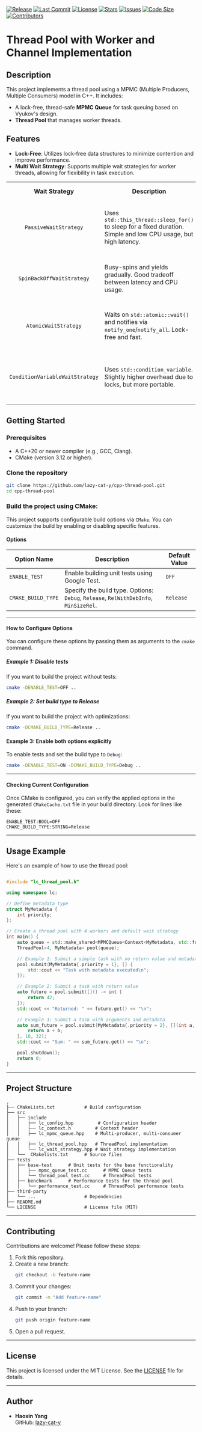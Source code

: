 [![Release](https://img.shields.io/badge/Release-v1.0.0-blueviolet?style=flat-square)](https://github.com/lazy-cat-y/cpp-thread-pool/releases)
[![Last Commit](https://img.shields.io/badge/Last%20Commit-August%202025-brightgreen?style=flat-square)](https://github.com/lazy-cat-y/cpp-thread-pool/commits)
[![License](https://img.shields.io/badge/License-MIT-red?style=flat-square)](https://opensource.org/licenses/MIT)
[![Stars](https://img.shields.io/github/stars/lazy-cat-y/cpp-thread-pool?style=flat-square)](https://github.com/lazy-cat-y/cpp-thread-pool/stargazers)
[![Issues](https://img.shields.io/github/issues/lazy-cat-y/cpp-thread-pool?style=flat-square)](https://github.com/lazy-cat-y/cpp-thread-pool/issues)
[![Code Size](https://img.shields.io/github/languages/code-size/lazy-cat-y/cpp-thread-pool?style=flat-square)](https://github.com/lazy-cat-y/cpp-thread-pool)
[![Contributors](https://img.shields.io/github/contributors/lazy-cat-y/cpp-thread-pool?style=flat-square)](https://github.com/lazy-cat-y/cpp-thread-pool/graphs/contributors)

# **Thread Pool with Worker and Channel Implementation**

## **Description**
This project implements a thread pool using a MPMC (Multiple Producers, Multiple Consumers) model in C++. It includes:

- A lock-free, thread-safe **MPMC Queue** for task queuing based on Vyukov's design.
- **Thread Pool** that manages worker threads.

## **Features**
- **Lock-Free**: Utilizes lock-free data structures to minimize contention and improve performance.
- **Multi Wait Strategy**: Supports multiple wait strategies for worker threads, allowing for flexibility in task execution.

<p align="center"> <table> <tr> <th>Wait Strategy</th> <th>Description</th> <th>Lock-Free</th> <th>Use Case</th> </tr> <tr> <td align="center"><code>PassiveWaitStrategy</code></td> <td>Uses <code>std::this_thread::sleep_for()</code> to sleep for a fixed duration. Simple and low CPU usage, but high latency.</td> <td align="center">✅</td> <td>Low-power scenarios or non-latency-critical tasks</td> </tr> <tr> <td align="center"><code>SpinBackOffWaitStrategy</code></td> <td>Busy-spins and yields gradually. Good tradeoff between latency and CPU usage.</td> <td align="center">✅</td> <td>High-throughput systems under moderate load</td> </tr> <tr> <td align="center"><code>AtomicWaitStrategy</code></td> <td>Waits on <code>std::atomic::wait()</code> and notifies via <code>notify_one</code>/<code>notify_all</code>. Lock-free and fast.</td> <td align="center">✅</td> <td>Modern platforms with support for C++20 atomics</td> </tr> <tr> <td align="center"><code>ConditionVariableWaitStrategy</code></td> <td>Uses <code>std::condition_variable</code>. Slightly higher overhead due to locks, but more portable.</td> <td align="center">❌</td> <td>Generic platforms or when lock-based waiting is needed</td> </tr> </table> </p>

## **Getting Started**

### **Prerequisites**
- A C++20 or newer compiler (e.g., GCC, Clang).
- CMake (version 3.12 or higher).

### **Clone the repository**

```bash
git clone https://github.com/lazy-cat-y/cpp-thread-pool.git
cd cpp-thread-pool
```

### Build the project using CMake:

This project supports configurable build options via `CMake`. You can customize the build by enabling or disabling specific features.

#### **Options**
| Option Name        | Description                                                                          | Default Value |
| ------------------ | ------------------------------------------------------------------------------------ | ------------- |
| `ENABLE_TEST`      | Enable building unit tests using Google Test.                                        | `OFF`         |
| `CMAKE_BUILD_TYPE` | Specify the build type. Options: `Debug`, `Release`, `RelWithDebInfo`, `MinSizeRel`. | `Release`     |

---

#### **How to Configure Options**

You can configure these options by passing them as arguments to the `cmake` command.

##### Example 1: Disable tests
If you want to build the project without tests:
```bash
cmake -DENABLE_TEST=OFF ..
```

##### Example 2: Set build type to Release
If you want to build the project with optimizations:
```bash
cmake -DCMAKE_BUILD_TYPE=Release ..
```

#### Example 3: Enable both options explicitly
To enable tests and set the build type to `Debug`:
```bash
cmake -DENABLE_TEST=ON -DCMAKE_BUILD_TYPE=Debug ..
```

---

#### **Checking Current Configuration**
Once CMake is configured, you can verify the applied options in the generated `CMakeCache.txt` file in your build directory. Look for lines like these:
```text
ENABLE_TEST:BOOL=OFF
CMAKE_BUILD_TYPE:STRING=Release
```


---

## **Usage Example**
Here's an example of how to use the thread pool:

```cpp

#include "lc_thread_pool.h"

using namespace lc;

// Define metadata type
struct MyMetadata {
    int priority;
};

// Create a thread pool with 4 workers and default wait strategy
int main() {
    auto queue = std::make_shared<MPMCQueue<Context<MyMetadata, std::function<void()>>>>(1024);
    ThreadPool<4, MyMetadata> pool(queue);

    // Example 1: Submit a simple task with no return value and metadata
    pool.submit(MyMetadata{.priority = 1}, [] {
        std::cout << "Task with metadata executed\n";
    });

    // Example 2: Submit a task with return value
    auto future = pool.submit([]() -> int {
        return 42;
    });
    std::cout << "Returned: " << future.get() << "\n";

    // Example 3: Submit a task with arguments and metadata
    auto sum_future = pool.submit(MyMetadata{.priority = 2}, [](int a, int b) {
        return a + b;
    }, 10, 32);
    std::cout << "Sum: " << sum_future.get() << "\n";

    pool.shutdown();
    return 0;
}

```

---

## **Project Structure**
```
.
├── CMakeLists.txt           # Build configuration
├── src
│   ├── include              
│   │   ├── lc_config.hpp         # Configuration header
│   │   ├── lc_context.h         # Context header
│   │   ├── lc_mpmc_queue.hpp    # Multi-producer, multi-consumer queue
│   │   ├── lc_thread_pool.hpp   # ThreadPool implementation
│   │   └── lc_wait_strategy.hpp # Wait strategy implementation
│   └──  CMakelists.txt      # Source files
├── tests
│   ├── base-test      # Unit tests for the base functionality
│   │   ├── mpmc_queue_test.cc      # MPMC Queue tests
│   │   └── thread_pool_test.cc     # ThreadPool tests
│   ├── benchmark      # Performance tests for the thread pool
│   │   └── performance_test.cc     # ThreadPool performance tests
├── third-party
│   └── ...                  # Dependencies
├── README.md
└── LICENSE                  # License file (MIT)
```

---

## **Contributing**
Contributions are welcome! Please follow these steps:
1. Fork this repository.
2. Create a new branch:
   ```bash
   git checkout -b feature-name
   ```
3. Commit your changes:
   ```bash
   git commit -m "Add feature-name"
   ```
4. Push to your branch:
   ```bash
   git push origin feature-name
   ```
5. Open a pull request.

---

## **License**
This project is licensed under the MIT License. See the [LICENSE](LICENSE) file for details.

---

## **Author**
- **Haoxin Yang**  
  GitHub: [lazy-cat-y](https://github.com/lazy-cat-y)
